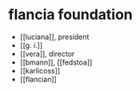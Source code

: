 # flancia foundation

- [[luciana]], president
- [[g. i.]]
- [[vera]], director
- [[bmann]], [[fedstoa]]
- [[karlicoss]]
- [[flancian]]

